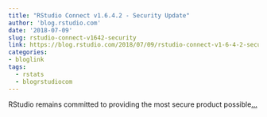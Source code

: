 ```yaml
---
title: "RStudio Connect v1.6.4.2 - Security Update"
author: 'blog.rstudio.com'
date: '2018-07-09'
slug: rstudio-connect-v1642-security
link: https://blog.rstudio.com/2018/07/09/rstudio-connect-v1-6-4-2-security-update/
categories:
- bloglink
tags:
  - rstats
  - blogrstudiocom
---
```


RStudio remains committed to providing the most secure product possible[... <i class="fas fa-external-link-alt"></i>](https://blog.rstudio.com/2018/07/09/rstudio-connect-v1-6-4-2-security-update/)

